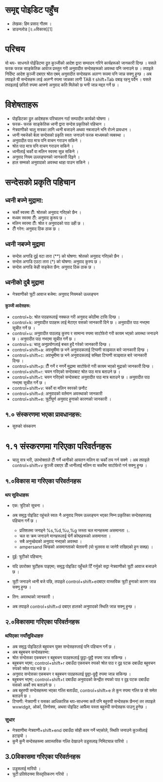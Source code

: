 # समृद्द पोइडिट पहुँच
- लेखक: हिम प्रसाद गौतम ।
- डाउनलोड [२.०विकास][1]

# परिचय #
यो थप- साधनले पोईडिटमा द्रुत कुञ्जीको आदेश द्वारा सम्पादन गरिने कार्यहरूको जानकारी दिन्छ ।
यसले फरक फरक साङ्केतिक आवाज प्रस्तुत गरी अनुवादीत सन्देसहरूको अवस्था पनि जनाउने छ । 
तपाइले निर्दिष्ट आदेश कुञ्जी दबाएर श्रोत एबम् अनुवादीत सन्देसहरू अलग्ग रूपमा पनि जान्न सक्नु हुन्छ ।
अब तपाइले यी सन्देसहरू लाई अलग्गै रुपमा जान्नका लागी TAB र shift+Tab दबाइ रहनु पर्दैन । यसले तपाइलाई छरितो रुपमा आफ्नो अनुवाद कति मिलेको छ भनी जान्न मद्दत गर्ने छ ।

# विशेषताहरू #
- पोइडिटका द्रुत आदेशहरू परिचालन गर्दा सम्पादीत कार्यको घोषणा ।
 - फरक- फरक साङ्केतिक ध्वनी द्वारा सन्देस प्रकृतिको पहिचान । 
- नेत्रवाणीको चालु सत्रका लागि ध्वनी बजाउने अथवा नबजाउने भनि रोज्ने प्रावधान ।
- ध्वनी नबजेको बेला सन्देसको प्रकृति स्वतः जनाउने फरक माध्यमको व्यबस्था ।
- अनुवादीत पाठ मात्र पनि वाचन गराउन सकिने ।
- श्रोत पाठ मात्र पनि वाचन गराउन सकिने ।
- ध्वनीलाई चर्को वा मलिन स्वरमा सुन्न सकिने ।
- अनुवाद नियम उल्लङ्घनको जानकारी दिइने ।
- हाल सम्मको अनुवादको अवस्था थाहा पाउन सकिने ।


# सन्देसको प्रकृति पहिचान #
## ध्वनी बज्ने मुद्रामा: ##
- चर्को स्वरमा टीँ: श्रोतको अनुवाद गरिएको छैन ।
- मध्यम स्वरमा टीँ: अनुवाद कुरूप छ ।
- मलिन स्वरमा टीँ: श्रोत र अनुवादको पाठ उही छ ।
- टीँ गरेन: अनुवाद ठिक ठाक छ ।

## ध्वनी नबज्ने मुद्रामा ##
- सन्देस अगाडि दुई वटा तारा (**) को घोषणा: श्रोतको अनुवाद गरिएको छैन ।
- सन्देस अगाडि एउटा तारा (*) को घोषणा: अनुवाद कुरुप छ ।
- सन्देस अगाडि केही सङ्केत छैन: अनुवाद ठिक ठाक छ ।

## ध्वनीको दुबै मुद्रामा ##
- नेत्रवाणीको त्रुटी आवाज बजेमा: अनुवाद नियमको उल्लङ्घन 

#### कुञ्जी आदेसहरू: ##

- control+b: श्रोत पाठहरूलाई नक्कल गरी अनुवाद कोठीमा टासि दिन्छ ।
- control+k: अनुवादीत पाठहरू लाई मेटाएर यसको जानकारी दिने छ । अनुवादीत पाठ नभएमा सूचीत गर्ने छ ।
- control+u: अनुवादीत पाठलाइ कुरुप र सामान्य रुपमा साटोफेरो गरी कायम भएको अवस्था जनाउने छ । अनुवादीत पाठ नभएमा सूचीत गर्ने छ ।
- control+s: चालु अनुप्रयोगलाई बचत हुदै गरेको जानकारी दिन्छ ।
- control+shift+a: अग्रभूमीमा छ भने अनुवादकलाई टिप्पणी सञ्झ्याल बारे जानकारी दिन्छ ।
- control+shift+c: अग्रभूमीमा छ भने अनुवादकलाई समिक्षा टिप्पणी सञ्झ्याल बारे जानकारी दिन्छ ।
- control+shift+p: टीँ गर्ने र नगर्ने मुद्रामा साटोफेरो गरी कायम भएको मुद्राको जानकारी दिन्छ ।
- control+shift+r: चयन गरिएको सन्देसबाट श्रोत पाठ मात्र बताउने छ ।
- control+shift+t: चयन गरिएको सन्देसबाट अनुवादीत पाठ मात्र बताउने छ । अनुवादीत पाठ नभएमा सूचीत गर्ने छ ।
- control+shift+v: चर्को वा मलिन स्वरको छनौट
- control+shift+d: अनुवादको वर्तमान अवस्थाको जानकारी
- control+shift+e: त्रुटीपूर्ण अनुवाद हुनाको कारणको जानकारी ।

## १.० संस्करणमा भएका प्रावधानहरू: ##
- सुरुको संस्करण

# १.१ संस्करणमा गरिएका परिवर्तनहरू #
- चालु सत्र भरी, उपभोक्ताले टीँ गर्ने ध्वनीको आयतन मलिन वा  चर्को तय गर्न सक्ने । 
अब तपाइले control+shift+v कुञ्जी दबाएर  डीँ ध्वनीलाई मलिन वा चर्कोमा साटोफेरो गर्न सक्नु हुन्छ ।

## १.०विकास मा गरिएका परिवर्तनहरू ##
### थप सुविधाहरू ###
- एक: त्रुटिको सूचना ।
- अब समृद्ध पोइडिट पहुंचले स्वतः नै अनुवाद नियम उल्लङ्घन भएका निम्न प्रकृतिका सन्देसहरुलाइ पहिचान गर्ने छ ।
	- प्रतिशतमा जनाइने %s,%d,%u,%g जस्ता चल मानहरूमा असमानता ।.
	- चल वा क्रम जनाउने मानहरूलाई घेर्ने  कोष्ठहरूको असमानता ।
	- सबै अनुच्छेदको अनुवाद नभएको अवस्था ।
	- ampersand चिन्हको असमानताको चेतावनी (यो भुलवस वा जानेरै राखिएको हुन सक्छ) ।

- दुई: त्रुटीको पहिचान;
- यदि उपरोक्त त्रुटीहरू पाइएमा; समृद्ध पोइडिट पहुँचले टिँ गर्नुको सट्टा नेत्रवाणीको त्रुटी आवाज बजाउने छ ।
- त्रुटी जनाउने ध्वनी बजे पछि, तपाइले control+shift+eदबाएर वास्तविक त्रुटी हुनाको कारण जान्न सक्नु हुन्छ ।

- तिन: अवस्थाको जानकारी ।
- अब तपाइले  control+shift+d दबाएर हालको अनुवादको स्थिति जान्न सक्नु हुन्छ ।


## २.०विकासमा गरिएका परिवर्तनहरू ##
### थपिएका नयाँसुविधाहरु ###
- अब समृद्ध पोइडिटले बहुवचन युक्त सन्देसहरुलाई पनि पहिचान गर्ने छ ।
- अब बहुबचन सन्देसहरुमा:
 - श्रोत सन्देसका  एकबचन र बहुबचन पाठहरूलाई छुट्टा-छुट्टै रुपमा जान्न सकिन्छ ।
 - बहुबचन भएमा;   control+shift+r  दबाउँदा एकवचन रुपको श्रोत पाठ र दुइ पटक दबाउँदा बहुवचन रुपको स्रोत पाठ भन्ने छ ।
 - अनुवाद सन्देसका  एकबचन र बहुबचन पाठहरूलाई छुट्टा-छुट्टै रुपमा जान्न सकिन्छ ।
 - बहुबचन भएमा;   control+shift+t  दबाउँदा  अनुवादको केन्द्रीत रुपको पाठ र दुइ पटक दबाउँदा यसको अर्को रुप बताउने छ ।
- अब बहुरुपी सन्देसहरूमा भएका गल्ति बताउँदा,  control+shift+e ले कुन रुपमा गल्ति छ सो समेत बताउने छ ।
- टिप्पणी: नेत्रवाणी र यसका आधिकारिक थप-साधनमा कतै पनि बहुरुपी सन्देसहरू छैनन्! तर तपाइले  wxwidgit, ओर्का, लिनोक्स, अथवा  पोइडिट  आफैंमा यस्ता बहुरुपी सन्देसहरू पाउनु हुनेछ ।
  
###  सुधार  ###
- नेत्रवाणीमा  नेत्रवाणी+shift+end दबाउँदा सोही काम गर्ने भएकोले,  स्थिति जनाउने कुञ्जीलाई हटाइयो ।
- कुनै कुनै सन्देसहरूमा अवास्तविक गल्ति देखाउने उडुसलाइ निमिट्यान्न पारियो ।

## 3.0विकासमा गरिएका परिवर्तनहरू ##
- उडुसलाई मारियो ।
- त्रुटी प्रतिवेदनमा  विस्तृतिकरण गरियो ।